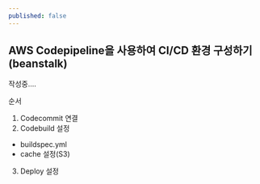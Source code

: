```yaml
---
published: false
---
```

## AWS Codepipeline을 사용하여 CI/CD 환경 구성하기(beanstalk)

작성중....

순서
1. Codecommit 연결
2. Codebuild 설정
- buildspec.yml
- cache 설정(S3)
3. Deploy 설정